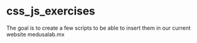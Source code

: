 # css_js_exercises
The goal is to create a few scripts to be able to insert them in our current website medusalab.mx
